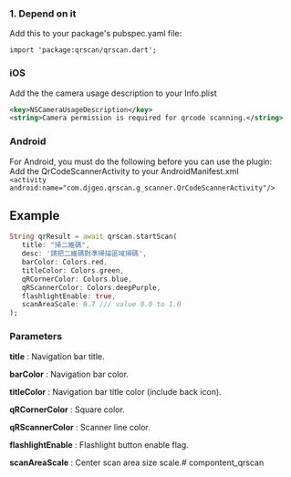 
### 1. Depend on it  
Add this to your package's pubspec.yaml file:  
```  
import 'package:qrscan/qrscan.dart';  
```  
### iOS  
Add the the camera usage description to your Info.plist  
```xml  
<key>NSCameraUsageDescription</key>  
<string>Camera permission is required for qrcode scanning.</string>  
```  
### Android  
For Android, you must do the following before you can use the plugin:  
Add the QrCodeScannerActivity to your AndroidManifest.xml  
      `<activity android:name="com.djgeo.qrscan.g_scanner.QrCodeScannerActivity"/>`  
## Example  
 ```dart  
String qrResult = await qrscan.startScan(
    title: "掃二維碼",
    desc: '請把二維碼對準掃描區域掃碼',
    barColor: Colors.red, 
    titleColor: Colors.green, 
    qRCornerColor: Colors.blue,
    qRScannerColor: Colors.deepPurple,
    flashlightEnable: true, 
    scanAreaScale: 0.7 /// value 0.0 to 1.0
);
```
 ### Parameters
 
 **title** : Navigation bar title.
 
 **barColor** : Navigation bar color.
 
 **titleColor** : Navigation bar title color (include back icon).
 
 **qRCornerColor** : Square color.
 
 **qRScannerColor** : Scanner line color.
 
 **flashlightEnable** : Flashlight button enable flag.
 
 **scanAreaScale** : Center scan area size scale.#   c o m p o n t e n t _ q r s c a n 
 
 